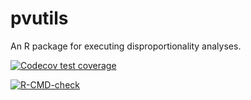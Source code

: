 # pvutils

An R package for executing disproportionality analyses. 

<!-- badges: start -->
[![Codecov test coverage](https://codecov.io/gh/OskarGauffin/pvutils/branch/main/graph/badge.svg)](https://app.codecov.io/gh/OskarGauffin/pvutils?branch=main)

[![R-CMD-check](https://github.com/OskarGauffin/pvutils/actions/workflows/R-CMD-check.yaml/badge.svg)](https://github.com/OskarGauffin/pvutils/actions/workflows/R-CMD-check.yaml)
<!-- badges: end -->
